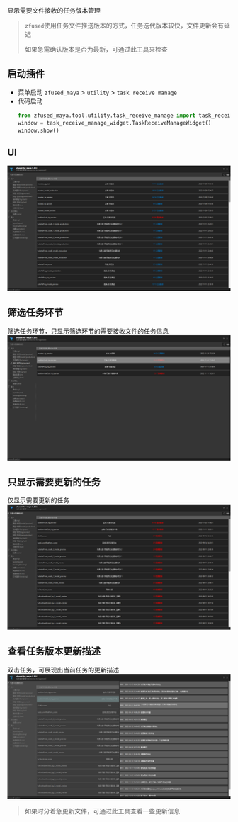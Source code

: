 显示需要文件接收的任务版本管理  
> `zfused`使用任务文件推送版本的方式，任务迭代版本较快，文件更新会有延迟
> 
> 如果急需确认版本是否为最新，可通过此工具来检查

## 启动插件
- 菜单启动 
    `zfused_maya` > `utility` > `task receive manage`
- 代码启动
    ```python
    from zfused_maya.tool.utility.task_receive_manage import task_receive_manage_widget
    window = task_receive_manage_widget.TaskReceiveManageWidget()
    window.show()
    ```

## UI
![](outsource/../../../images/utility/task_receive_manage/Snipaste_2022-12-06_16-49-55.png ':size=600')

## 筛选任务环节
筛选任务环节，只显示筛选环节的需要接收文件的任务信息   
![](outsource/../../../images/utility/task_receive_manage/Snipaste_2022-12-06_16-55-59.png ':size=600')


## 只显示需要更新的任务
仅显示需要更新的任务   
![](outsource/../../../images/utility/task_receive_manage/Snipaste_2022-12-06_16-56-48.png ':size=600')


## 查看任务版本更新描述
双击任务，可展现出当前任务的更新描述  
![](outsource/../../../images/utility/task_receive_manage/Snipaste_2022-12-06_16-58-18.png ':size=600')


> 如果时分着急更新文件，可通过此工具查看一些更新信息